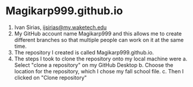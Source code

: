 # Magikarp999.github.io
1. Ivan Sirias, ijsirias@my.waketech.edu
2. My GitHub account name Magikarp999 and this allows me to create different branches so that multiple people can work on it at the same time.
3. The repository I created is called Magikarp999.github.io.
4. The steps I took to clone the repository onto my local machine were
	a. Select "clone a repository" on my GitHub Desktop
	b. Choose the location for the repository, which I chose my fall school file.
	c. Then I clicked on "Clone repository"